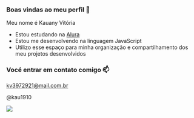 ### Boas vindas ao meu perfil 🖤

Meu nome é Kauany Vitória 

- Estou estudando na [Alura](https://www.alura.com.br)
- Estou me desenvolvendo na linguagem JavaScript
- Utilizo esse espaço para minha organização e compartilhamento dos meu projetos desenvolvidos

### Vocé entrar em contato comigo 📫

kv3972921@mail.com.br

@kau1910

![](https://media.tenor.com/iubj_ZG4L7gAAAAM/corinthians-mundial.gif)
